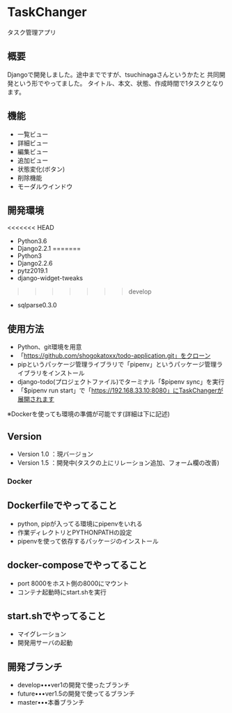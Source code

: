 # TaskChanger

タスク管理アプリ

## 概要

Djangoで開発しました。途中までですが、tsuchinagaさんというかたと
共同開発という形でやってました。
タイトル、本文、状態、作成時間で1タスクとなります。


## 機能
- 一覧ビュー
- 詳細ビュー
- 編集ビュー
- 追加ビュー
- 状態変化(ボタン)
- 削除機能
- モーダルウインドウ

## 開発環境

<<<<<<< HEAD
- Python3.6
- Django2.2.1
=======
- Python3
- Django2.2.6
- pytz2019.1
- django-widget-tweaks
>>>>>>> develop
- sqlparse0.3.0

## 使用方法
- Python、git環境を用意
- 「https://github.com/shogokatoxx/todo-application.git」をクローン
- pipというパッケージ管理ライブラリで「pipenv」というパッケージ管理ライブラリをインストール
- django-todo(プロジェクトファイル)でターミナル「$pipenv sync」を実行
- 「$pipenv run start」で「https://192.168.33.10:8080」にTaskChangerが展開されます

※Dockerを使っても環境の準備が可能です(詳細は下に記述)

## Version
- Version 1.0 ：現バージョン
- Version 1.5 ：開発中(タスクの上にリレーション追加、フォーム欄の改善)

### Docker

## Dockerfileでやってること
* python, pipが入ってる環境にpipenvをいれる
* 作業ディレクトリとPYTHONPATHの設定
* pipenvを使って依存するパッケージのインストール

## docker-composeでやってること
* port 8000をホスト側の8000にマウント
* コンテナ起動時にstart.shを実行

## start.shでやってること
* マイグレーション
* 開発用サーバの起動

## 開発ブランチ
* develop•••ver1の開発で使ったブランチ
* future•••ver1.5の開発で使ってるブランチ
* master•••本番ブランチ

